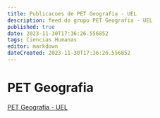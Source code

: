 ```yaml
---
title: Publicacoes de PET Geografia - UEL
description: feed do grupo PET Geografia - UEL
published: true
date: 2023-11-30T17:36:26.556852
tags: Ciencias Humanas
editor: markdown
dateCreated: 2023-11-30T17:36:26.556852
---
```


# PET Geografia
[PET Geografia - UEL](/grupo/286PETGeografiaUEL.md)